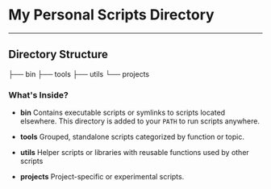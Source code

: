 # My Personal Scripts Directory

---

## Directory Structure

├── bin
├── tools
├── utils
└── projects

### What's Inside?

- **bin**
    Contains executable scripts or symlinks to scripts located elsewhere. 
    This directory is added to your `PATH` to run scripts anywhere.

- **tools**
    Grouped, standalone scripts categorized by function or topic.

- **utils**
    Helper scripts or libraries with reusable functions used by other scripts

- **projects**
    Project-specific or experimental scripts.
